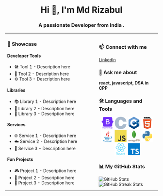 <h1 align="center">Hi 👋, I'm Md Rizabul</h1>
<h3 align="center">A passionate Developer from India .</h3>

<table>
<tr>
<td width="60%">

### 🚀 Showcase

#### Developer Tools
- 🛠️ Tool 1 - Description here
- 🔧 Tool 2 - Description here
- ⚙️ Tool 3 - Description here

#### Libraries
- 📚 Library 1 - Description here
- 📖 Library 2 - Description here
- 📱 Library 3 - Description here

#### Services
- 🌐 Service 1 - Description here
- ☁️ Service 2 - Description here
- 🔄 Service 3 - Description here

#### Fun Projects
- 🎮 Project 1 - Description here
- 🎨 Project 2 - Description here
- 🎯 Project 3 - Description here

</td>
<td width="40%">

### 📫 Connect with me 
<a href="https://www.linkedin.com/in/md-rizabul-074bbb256/">LinkedIn</a>

### 💬 Ask me about 
**react, javascript, DSA in CPP**

### 🛠️ Languages and Tools
<p align="center">
  <a href="https://getbootstrap.com" target="_blank" rel="noreferrer"><img src="https://raw.githubusercontent.com/devicons/devicon/master/icons/bootstrap/bootstrap-plain-wordmark.svg" alt="bootstrap" width="40" height="40"/></a>
  <a href="https://www.cprogramming.com/" target="_blank" rel="noreferrer"><img src="https://raw.githubusercontent.com/devicons/devicon/master/icons/c/c-original.svg" alt="c" width="40" height="40"/></a>
  <a href="https://www.w3schools.com/cpp/" target="_blank" rel="noreferrer"><img src="https://raw.githubusercontent.com/devicons/devicon/master/icons/cplusplus/cplusplus-original.svg" alt="cplusplus" width="40" height="40"/></a>
  <a href="https://www.w3.org/html/" target="_blank" rel="noreferrer"><img src="https://raw.githubusercontent.com/devicons/devicon/master/icons/html5/html5-original-wordmark.svg" alt="html5" width="40" height="40"/></a>
  <a href="https://www.java.com" target="_blank" rel="noreferrer"><img src="https://raw.githubusercontent.com/devicons/devicon/master/icons/java/java-original.svg" alt="java" width="40" height="40"/></a>
  <a href="https://developer.mozilla.org/en-US/docs/Web/JavaScript" target="_blank" rel="noreferrer"><img src="https://raw.githubusercontent.com/devicons/devicon/master/icons/javascript/javascript-original.svg" alt="javascript" width="40" height="40"/></a>
  <a href="https://www.mongodb.com/" target="_blank" rel="noreferrer"><img src="https://raw.githubusercontent.com/devicons/devicon/master/icons/mongodb/mongodb-original-wordmark.svg" alt="mongodb" width="40" height="40"/></a>
  <a href="https://www.python.org" target="_blank" rel="noreferrer"><img src="https://raw.githubusercontent.com/devicons/devicon/master/icons/python/python-original.svg" alt="python" width="40" height="40"/></a>
  <a href="https://reactjs.org/" target="_blank" rel="noreferrer"><img src="https://raw.githubusercontent.com/devicons/devicon/master/icons/react/react-original-wordmark.svg" alt="react" width="40" height="40"/></a>
  <a href="https://www.typescriptlang.org/" target="_blank" rel="noreferrer"><img src="https://raw.githubusercontent.com/devicons/devicon/master/icons/typescript/typescript-original.svg" alt="typescript" width="40" height="40"/></a>
</p>

### 📊 My GitHub Stats

<img src="https://github-readme-stats.vercel.app/api?username=jaan19867&show_icons=true&theme=radical&hide_border=true&include_all_commits=true&count_private=true" alt="GitHub Stats" />

<img src="https://github-readme-streak-stats.herokuapp.com/?user=jaan19867&theme=radical&hide_border=true" alt="GitHub Streak Stats"/>

</td>
</tr>
</table>


